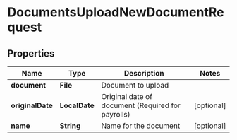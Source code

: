 

# DocumentsUploadNewDocumentRequest


## Properties

| Name | Type | Description | Notes |
|------------ | ------------- | ------------- | -------------|
|**document** | **File** | Document to upload |  |
|**originalDate** | **LocalDate** | Original date of document (Required for payrolls) |  [optional] |
|**name** | **String** | Name for the document |  [optional] |



